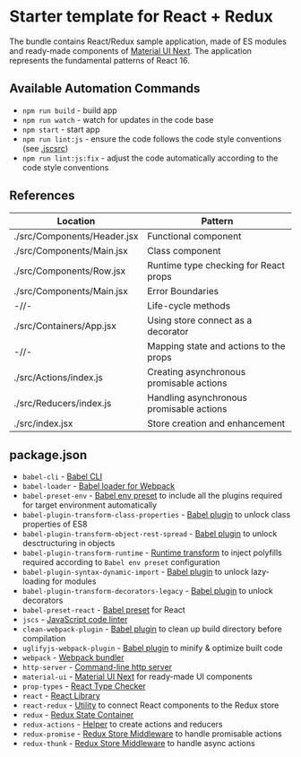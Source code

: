 # Starter template for React + Redux

The bundle contains React/Redux sample application, made of ES modules and ready-made components of [Material UI Next](https://material-ui-next.com).
The application represents the fundamental patterns of React 16.

## Available Automation Commands
- `npm run build` - build app
- `npm run watch` - watch for updates in the code base
- `npm start` - start app
- `npm run lint:js` - ensure the code follows the code style conventions (see [.jscsrc](./.jscsrc))
- `npm run lint:js:fix` - adjust the code automatically according to the code style conventions

## References

| Location  | Pattern |
| ------------- | ------------- |
| ./src/Components/Header.jsx | Functional component  |
| ./src/Components/Main.jsx   | Class component  |
| ./src/Components/Row.jsx    | Runtime type checking for React props  |
| ./src/Components/Main.jsx   | Error Boundaries  |
| -//-                        | Life-cycle methods  |
| ./src/Containers/App.jsx    | Using store connect as a decorator  |
| -//-                        | Mapping state and actions to the props  |
| ./src/Actions/index.js      | Creating asynchronous promisable actions  |
| ./src/Reducers/index.js     | Handling asynchronous promisable actions  |
| ./src/index.jsx             | Store creation and enhancement  |

## package.json

- `babel-cli` - [Babel CLI](https://babeljs.io/docs/usage/cli/)
- `babel-loader` - [Babel loader for Webpack](https://github.com/babel/babel-loader)
- `babel-preset-env` - [Babel env preset](https://github.com/babel/babel-preset-env) to include all the plugins required for target environment automatically
- `babel-plugin-transform-class-properties`  - [Babel plugin](https://babeljs.io/docs/plugins/transform-class-properties/) to unlock class properties of ES8
- `babel-plugin-transform-object-rest-spread` - [Babel plugin](https://babeljs.io/docs/plugins/transform-object-rest-spread/) to unlock desctructuring in objects
- `babel-plugin-transform-runtime` - [Runtime transform](https://babeljs.io/docs/plugins/transform-runtime/) to inject polyfills required according to `Babel env preset` configuration
- `babel-plugin-syntax-dynamic-import` - [Babel plugin](https://github.com/babel/babel/tree/master/packages/babel-plugin-syntax-dynamic-import) to unlock lazy-loading for modules
- `babel-plugin-transform-decorators-legacy` - [Babel plugin](https://github.com/loganfsmyth/babel-plugin-transform-decorators-legacy) to unlock decorators
- `babel-preset-react` - [Babel preset](https://github.com/loganfsmyth/babel-plugin-transform-decorators-legacy) for React
- `jscs` - [JavaScript code linter](http://jscs.info/)
- `clean-webpack-plugin` - [Babel plugin](https://github.com/johnagan/clean-webpack-plugin) to clean up build directory before compilation
- `uglifyjs-webpack-plugin` - [Babel plugin](https://webpack.js.org/plugins/uglifyjs-webpack-plugin/) to minify & optimize built code
- `webpack` - [Webpack bundler](https://github.com/webpack/webpack)
- `http-server` - [Command-line http server](https://github.com/indexzero/http-server)
- `material-ui` - [Material UI Next](https://material-ui-next.com) for ready-made UI components
- `prop-types` - [React Type Checker](https://github.com/facebook/prop-types)
- `react` - [React Library](https://github.com/facebook/react)
- `react-redux` - [Utility](https://github.com/reactjs/react-redux) to connect React components to the Redux store
- `redux` - [Redux State Container](https://redux.js.org/)
- `redux-actions` - [Helper](https://github.com/reduxactions/redux-actions) to create actions and reducers
- `redux-promise` - [Redux Store Middleware](https://github.com/acdlite/redux-promise) to handle promisable actions
- `redux-thunk` - [Redux Store Middleware](https://github.com/gaearon/redux-thunk) to handle async actions

